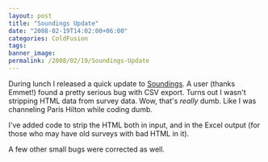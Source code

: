 ```yaml
---
layout: post
title: "Soundings Update"
date: "2008-02-19T14:02:00+06:00"
categories: ColdFusion 
tags: 
banner_image: 
permalink: /2008/02/19/Soundings-Update
---
```


During lunch I released a quick update to <a href="http://soundings.riaforge.org">Soundings</a>. A user (thanks Emmet!) found a pretty serious bug with CSV export. Turns out I wasn't stripping HTML data from survey data. Wow, that's <i>really</i> dumb. Like I was channeling Paris Hilton while coding dumb. 

I've added code to strip the HTML both in input, and in the Excel output (for those who may have old surveys with bad HTML in it). 

A few other small bugs were corrected as well.